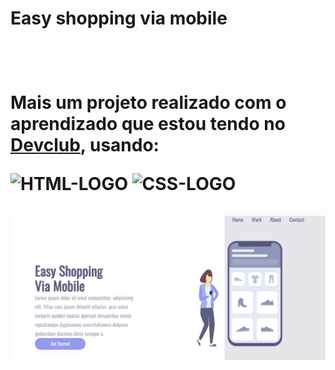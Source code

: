 <h1>Easy shopping via mobile<h1>
<br>
<p>Mais um projeto realizado com o aprendizado que estou tendo no <a href="https://rodolfomori.com.br/devclub/">Devclub<a>, usando:<p>
  
 <img src="https://img.shields.io/badge/HTML5-E34F26?style=for-the-badge&logo=html5&logoColor=white" alt="HTML-LOGO">

<img src="https://img.shields.io/badge/CSS3-1572B6?style=for-the-badge&logo=css3&logoColor=white" alt="CSS-LOGO"> 
 <br>
 <br>
  
 <img src="https://github.com/BrunoRael/Projeto-Phone/blob/master/phone.png?raw=true">
